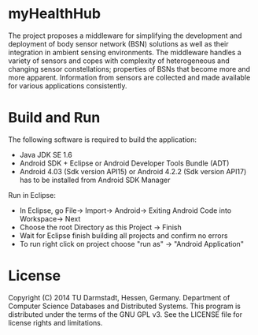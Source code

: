 myHealthHub
===========

The project proposes a middleware for simplifying the development and deployment of 
body sensor network (BSN) solutions as well as their integration in ambient sensing 
environments. The middleware handles a variety of sensors and copes with complexity
of heterogeneous and changing sensor constellations; properties of BSNs that become
more and more apparent. Information from sensors are collected and made available 
for various applications consistently.


Build and Run
==============

The following software is required to build the application:
- Java JDK SE 1.6
- Android SDK + Eclipse or Android Developer Tools Bundle (ADT) 
- Android 4.03 (Sdk version API15) or Android 4.2.2 (Sdk version API17) has to be installed from Android SDK Manager 
	
Run in Eclipse:
- In Eclipse, go File-> Import-> Android-> Exiting Android Code into Workspace-> Next
- Choose the root Directory as this Project -> Finish
- Wait for Eclipse finish building all projects and confirm no errors
- To run right click on project choose "run as" -> "Android Application"


License
==============

Copyright (C) 2014 TU Darmstadt, Hessen, Germany. 
Department of Computer Science Databases and Distributed Systems.
This program is distributed under the terms of the GNU GPL v3. 
See the LICENSE file for license rights and limitations.

